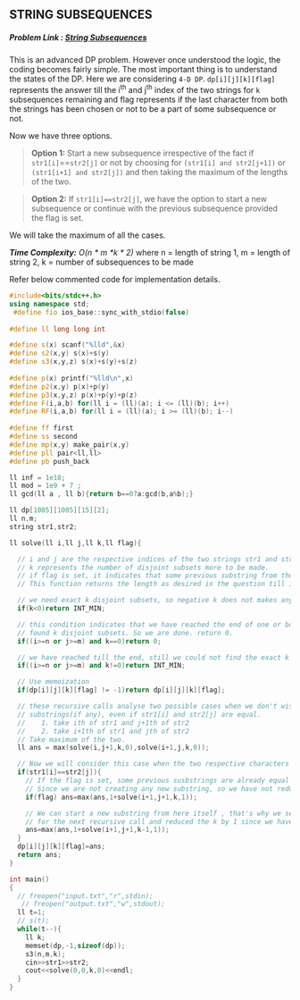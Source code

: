 ## STRING SUBSEQUENCES
##### Problem Link : [String Subsequences](https://hack.codingblocks.com/contests/c/1001/751)  

This is an advanced DP problem. However once understood the logic, the coding becomes fairly simple.
The most important thing is to understand the states of the DP. Here we are considering `4-D DP`.
`dp[i][j][k][flag]` represents the answer till the i<sup>th</sup> and j<sup>th</sup> index of the two strings for `k` subsequences remaining and flag represents if the last character from both the strings has been chosen or not to be a part of some subsequence or not.

Now we have three options.
>**Option 1:** Start a new subsequence irrespective of the fact if `str1[i]`==`str2[j]` or not by choosing for `(str1[i] and str2[j+1])` or `(str1[i+1] and str2[j])` and then taking the maximum of the lengths of the two.

>**Option 2:** If `str1[i]==str2[j]`, we have the option to start a new subsequence or continue with the previous subsequence provided the flag is set. 

We will take the maximum of all the cases.

_**Time Complexity:** O(n * m *k * 2)_ where n = length of string 1, m = length of string 2, k = number of subsequences to be made

Refer below commented code for implementation details.

```C++
#include<bits/stdc++.h>
using namespace std;
 #define fio ios_base::sync_with_stdio(false)
 
#define ll long long int

#define s(x) scanf("%lld",&x)
#define s2(x,y) s(x)+s(y)
#define s3(x,y,z) s(x)+s(y)+s(z)
 
#define p(x) printf("%lld\n",x)
#define p2(x,y) p(x)+p(y)
#define p3(x,y,z) p(x)+p(y)+p(z)
#define F(i,a,b) for(ll i = (ll)(a); i <= (ll)(b); i++)
#define RF(i,a,b) for(ll i = (ll)(a); i >= (ll)(b); i--)
 
#define ff first
#define ss second
#define mp(x,y) make_pair(x,y)
#define pll pair<ll,ll>
#define pb push_back

ll inf = 1e18;
ll mod = 1e9 + 7 ;
ll gcd(ll a , ll b){return b==0?a:gcd(b,a%b);}

ll dp[1005][1005][15][2];
ll n,m;
string str1,str2;

ll solve(ll i,ll j,ll k,ll flag){

  // i and j are the respective indices of the two strings str1 and str2 respctively.
  // k represents the number of disjoint subsets more to be made.
  // if flag is set, it indicates that some previous substring from the two strings are same .
  // This function returns the length as desired in the question till ith and jth index of the two strings resp.

  // we need exact k disjoint subsets, so negative k does not makes any sense, so return -infinity.
  if(k<0)return INT_MIN;

  // this condition indicates that we have reached the end of one or both the strings and also we have 
  // found k disjoint subsets. So we are done. return 0.
  if((i>=n or j>=m) and k==0)return 0;

  // we have reached till the end, still we could not find the exact k disjoint subsets, so return -infinity.
  if((i>=n or j>=m) and k!=0)return INT_MIN;

  // Use memoization
  if(dp[i][j][k][flag] != -1)return dp[i][j][k][flag];

  // these recursive calls analyse two possible cases when we don't wish to continue with any previous 
  // substrings(if any), even if str1[i] and str2[j] are equal.
  //	1. take ith of str1 and j+1th of str2
  //    2. take i+1th of str1 and jth of str2
  // Take maximum of the two.
  ll ans = max(solve(i,j+1,k,0),solve(i+1,j,k,0));

  // Now we will consider this case when the two respective characters are equal
  if(str1[i]==str2[j]){
  	// If the flag is set, some previous susbstrings are already equal for the two strings and we can continue with them
  	// Since we are not creating any new substring, so we have not reduced k.
    if(flag) ans=max(ans,1+solve(i+1,j+1,k,1));

	// We can start a new substring from here itself , that's why we set the flag to 1 
	// for the next recursive call and reduced the k by 1 since we have started a new substring.
    ans=max(ans,1+solve(i+1,j+1,k-1,1));
  }
  dp[i][j][k][flag]=ans;
  return ans;
}

int main()
{
  // freopen("input.txt","r",stdin);
   // freopen("output.txt","w",stdout);
  ll t=1;
  // s(t);
  while(t--){
    ll k;
    memset(dp,-1,sizeof(dp));
    s3(n,m,k);
    cin>>str1>>str2;
    cout<<solve(0,0,k,0)<<endl;
  }
}
```
